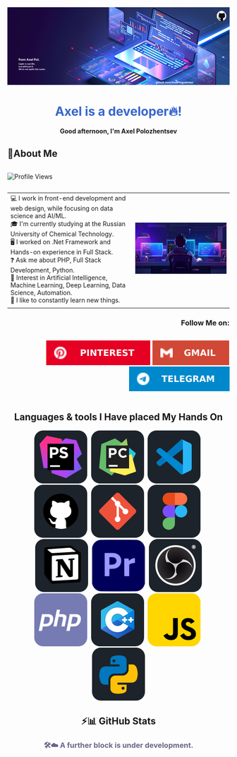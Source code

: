 <div style="width: 100%; max-width: 900px; display: block; margin: 0 auto;">
  <img src="img/fon.png" alt="Pinterest">
  <div align="center">
    <h1 style="color: #3866cc;">Axel is a developer🔥!</h1>
  </div>

  <div align="center">
    <strong>Good afternoon, I'm Axel Polozhentsev</strong>
  </div>

  <div style="width: 1000px; display: flex; margin: 0 auto; flex-direction: column;">
    <h2>🌟About Me </h2>
    <p>
      <img src="https://img.shields.io/badge/Profile%20Views-369-blue" alt="Profile Views">
    </p>
  </div>

  |  |  |
  |-------|------------|
  | 💻 I work in front-end development and web design, while focusing on data science and AI/ML.<br> 🎓 I'm currently studying at the Russian University of Chemical Technology.<br> 🖥️ I worked on .Net Framework and Hands-on experience in Full Stack.<br> ❓ Ask me about PHP, Full Stack Development, Python.<br> 🤖 Interest in Artificial Intelligence, Machine Learning, Deep Learning, Data Science, Automation.<br> 🎯 I like to constantly learn new things. | ![Изображение](img/for_the_About_Me_block.jpg) | 
  |||

  <div align="right">
    <h3>Follow Me on:</h3>
  </div>
  <div align="right">
    <p style="display: inline-block; gap: 10px">
      <a href="https://ru.pinterest.com/RewwerSite/" style="text-decoration: none; outline: none;">
        <img src="img/Pinterest.svg" alt="Pinterest">
      </a>
      <a href="mailto:axel.work.company@gmail.com" style="text-decoration: none; outline: none;">
        <img src="img/Gmail.svg" alt="Gmail">
      </a>
      <a href="https://t.me/AxelRewwers" style="text-decoration: none; outline: none;">
        <img src="img/Telegram.svg" alt="Gmail">
      </a>
      <!-- <a href="">
        <img src="" alt="LinkedIn" style="transition: 0.3s; filter: brightness(1);"
          onmouseover="this.style.filter='brightness(1.2)';"
          onmouseout="this.style.filter='brightness(1)';">
      </a> -->
    </p>
  </div>
  <div align="center">
    <h2></> Languages & tools I Have placed My Hands On</h2>
  </div>
  <p align="center" style="margin: 0; margin-botton: 5px;">
    <img src="img/icons/tools/phpstorm.svg" alt="phpStorm" style="padding-right: 5px">
    <img src="img/icons/tools/pycharm.svg"  alt="PyCharm" style="padding-right: 5px">
    <img src="img/icons/tools/vs_code.svg" alt="vs_code" style="padding-right: 5px">
    <img src="img/icons/tools/github.svg" alt="GitHub" style="padding-right: 5px">
    <img src="img/icons/tools/git-scm.svg" alt="git-scm" style="padding-right: 5px">
    <img src="img/icons/tools/figma.svg" alt="Figma" style="padding-right: 5px">
    <img src="img/icons/tools/notion.svg" alt="Notion" style="padding-right: 5px">
    <img src="img/icons/tools/premiere_pro.svg" alt="Adobe Premiere Pro" style="padding-right: 5px">
    <img src="img/icons/tools/obs_studio.svg" alt="OBS Studio">
  </p>

  <p align="center" style="margin: 0;">
    <img src="img/icons/languages/php.svg" alt="php" style="padding-right: 5px">
    <img src="img/icons/languages/c_plus_plus.svg" alt="C++" style="padding-right: 5px">
    <img src="img/icons/languages/js.svg" alt="js" style="padding-right: 5px">
    <img src="img/icons/languages/python.svg" alt="Python">
  </p>

  <div align="center">
    <h2>⚡📊 GitHub Stats</h2>
  </div>
  <div align="center">
    <h3 style="color:rgb(107, 100, 136);"> 🛠️☁️ A further block is under development. </h3>
  </div>

</div>